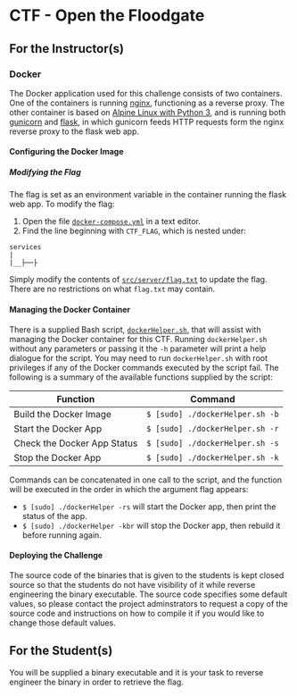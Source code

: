 # CTF - Open the Floodgate

## For the Instructor(s)

### Docker

The Docker application used for this challenge consists of two containers.
One of the containers is running [nginx](https://hub.docker.com/_/nginx/), functioning as a reverse proxy.
The other container is based on [Alpine Linux with Python 3](https://hub.docker.com/_/python), and is running both [gunicorn](https://gunicorn.org/) and [flask](https://flask.palletsprojects.com/en/2.2.x/),
in which gunicorn feeds HTTP requests form the nginx reverse proxy to the flask web app.

#### Configuring the Docker Image

##### Modifying the Flag

The flag is set as an environment variable in the container running the flask web app.
To modify the flag:
1. Open the file [`docker-compose.yml`](./docker-compose.yml) in a text editor.
2. Find the line beginning with `CTF_FLAG`, which is nested under:
```
services
|
|__├──├
```

Simply modify the contents of [`src/server/flag.txt`](./src/server/flag.txt) to update the flag.
There are no restrictions on what `flag.txt` may contain.

#### Managing the Docker Container

There is a supplied Bash script, [`dockerHelper.sh`](./dockerHelper.sh), that will assist with managing the Docker container for this CTF.
Running `dockerHelper.sh` without any parameters or passing it the `-h` parameter will print a help dialogue for the script.
You may need to run `dockerHelper.sh` with root privileges if any of the Docker commands executed by the script fail.
The following is a summary of the available functions supplied by the script:

| Function                    | Command                         |
| --------------------------- | ------------------------------- |
| Build the Docker Image      | `$ [sudo] ./dockerHelper.sh -b` |
| Start the Docker App        | `$ [sudo] ./dockerHelper.sh -r` |
| Check the Docker App Status | `$ [sudo] ./dockerHelper.sh -s` |
| Stop the Docker App         | `$ [sudo] ./dockerHelper.sh -k` |

Commands can be concatenated in one call to the script, and the function will be executed in the order in which the argument flag appears:
* `$ [sudo] ./dockerHelper -rs` will start the Docker app, then print the status of the app.
* `$ [sudo] ./dockerHelper -kbr` will stop the Docker app, then rebuild it before running again.

#### Deploying the Challenge

The source code of the binaries that is given to the students is kept closed source so that the students do not have visibility of it while reverse engineering the binary executable.
The source code specifies some default values, so please contact the project adminstrators to request a copy of the source code and instructions on how to compile it if you would like to change those default values.

## For the Student(s)

You will be supplied a binary executable and it is your task to reverse engineer the binary in order to retrieve the flag.
